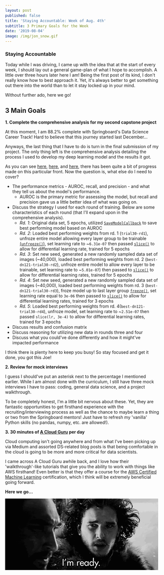 ```yaml
---
layout: post
published: false
title: 'Staying Accountable: Week of Aug. 4th'
subtitle: 3 Primary Goals for the Week
date: '2019-08-04'
image: /img/jon_snow.gif
---
```

### Staying Accountable
Today while I was driving, I came up with the idea that at the start of every week, I should lay out a general game-plan of what I hope to accomplish. A little over three hours later here I am! Being the first post of its kind, I don't really know how to best approach it. Yet, it's always better to get something out there into the world than to let it stay locked up in your mind.

Without further ado, here we go!

## 3 Main Goals

__1. Complete the comprehensive analysis for my second capstone project__

At this moment, I am 88.2% complete with Springboard's Data Science Career Track! Hard to believe that this journey started last December...

Anyways, the last thing that I have to do is turn in the final submission of my project. The only thing left is the comprehensive analysis detailing the process I used to develop my deep learning model and the results it got. 

As you can see [here](https://jearny58.github.io/2019-07-31-capstone-chronicles-july-31-2019/), [here](https://jearny58.github.io/2019-08-01-capstone-chronicles-aug-1-2019/), and [here](https://jearny58.github.io/2019-08-02-capstone-chronicles-aug-2-2019/), there has been quite a bit of progress made on this particular front. Now the question is, what else do I need to cover?

- The performance metrics - AUROC, recall, and precision - and what they tell us about the model's performance.
    - AUROC is the primary metric for assessing the model, but recall and precision gave us a little better idea of what was going on.
- Discuss the strategy I used for each round of training. Below are some characteristics of each round (that I'll expand upon in the comprehensive analysis). 
    - _Rd. 1_: Original data set, 5 epochs, utilized [`SaveModelCallback`](https://docs.fast.ai/callbacks.html#SaveModelCallback) to save best performing model based on AUROC
    - _Rd. 2_: Loaded best performing weights from rd. 1 (`trial30-rd1`), unfroze entire model allowing every layer group to be trainable [(`unfreeze()`)](https://docs.fast.ai/basic_train.html#Learner.unfreeze), set learning rate to ~`6.31e-07` then passed [`slice()`](https://docs.fast.ai/basic_train.html#Learner.lr_range) to allow for differential learning rate, trained for 5 epochs
    - _Rd. 3_: Set new seed, generated a new randomly sampled data set of images (~40,000), loaded best performing weights from rd. 2 (`best-dn121-trial30-rd2`), unfroze entire model to allow every layer to be trainable, set learning rate to ~`5.01e-07`) then passed to [`slice()`](https://docs.fast.ai/basic_train.html#Learner.lr_range) to allow for differential learning rates, trained for 5 epochs
    - _Rd. 4_: Set new seed, generated a new randomly sampled data set of images (~40,000), loaded best performing weights from rd. 3 (`best-dn121-trial30-rd3`), froze model up to last layer group [`freeze()`](https://docs.fast.ai/basic_train.html#Learner.freeze), set learning rate equal to `3e-06` then passed to [`slice()`](https://docs.fast.ai/basic_train.html#Learner.lr_range) to allow for differential learning rates, trained for 3 epochs
    - _Rd. 5_: Loaded best performing weights from rd. 4(`best-dn121-trial30-rd4`), unfroze model, set learning rate to ~`2.51e-07` then passed `slice(lr, 3e-4)` to allow for differential learning rates, trained for 3 epochs
- Discuss results and confusion matrix
- Discuss reasoning for utilizing new data in rounds three and four
- Discuss what you could've done differently and how it might've impacted performance

I think there is plenty here to keep you busy! So stay focused and get it done, you got this Joe!

__2. Review for mock interviews__

I guess I should've put an asterisk next to the percentage I mentioned earlier. While I am almost done with the curriculum, I still have three mock interviews I have to pass: coding, general data science, and a project walkthrough. 

To be completely honest, I'm a little bit nervous about these. Yet, they are fantastic opportunities to get firsthand experience with the recruiting/interviewing process as well as the chance to maybe learn a thing or two from the Springboard mentors! Just have to refresh my 'vanilla' Python skills (no pandas, numpy, etc. are allowed!). 

__3. 30 minutes of [A Cloud Guru](https://acloud.guru/) per day__

Cloud computing isn't going anywhere and from what I've been picking up via Medium and assorted DS-related blog posts is that being comfortable in the cloud is going to be more and more critical for data scientists. 

I came across A Cloud Guru awhile back, and I love how their 'walkthrough'-like tutorials that give you the ability to work with things like AWS firsthand! Even better is that they offer a course for the [AWS Certified Machine Learning](https://aws.amazon.com/certification/certified-machine-learning-specialty/) certification, which I think will be extremely beneficial going forward. 

__Here we go...__

![](/img/jon_snow.gif)